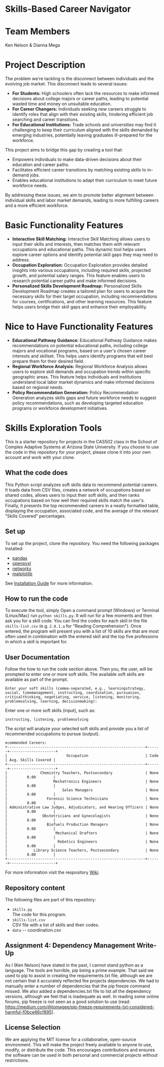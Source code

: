 # Skills-Based Career Navigator
# Team Members

Ken Nelson & Dianna Mega

# Project Description

The problem we're tackling is the disconnect between individuals and the evolving job market. This disconnect leads to several issues:

- **For Students:** High schoolers often lack the resources to make informed decisions about college majors or career paths, leading to potential wasted time and money on unsuitable education.
- **For Career Changers:** Individuals seeking new careers struggle to identify roles that align with their existing skills, hindering efficient job searching and career transitions.
- **For Educational Institutions:** Trade schools and universities may find it challenging to keep their curriculum aligned with the skills demanded by emerging industries, potentially leaving graduates ill-prepared for the workforce.

This project aims to bridge this gap by creating a tool that:
- Empowers individuals to make data-driven decisions about their education and career paths.
- Facilitates efficient career transitions by matching existing skills to in-demand jobs.
- Enables educational institutions to adapt their curriculum to meet future workforce needs.

By addressing these issues, we aim to promote better alignment between individual skills and labor market demands, leading to more fulfilling careers and a more efficient workforce.

# Basic Functionality Features

- **Interactive Skill Matching:** Interactive Skill Matching allows users to input their skills and interests, then matches them with relevant occupations and educational paths. This dynamic tool helps users explore career options and identify potential skill gaps they may need to address.
- **Occupation Exploration:** Occupation Exploration provides detailed insights into various occupations, including required skills, projected growth, and potential salary ranges. This feature enables users to research potential career paths and make informed decisions.
- **Personalized Skills Development Roadmap:** Personalized Skills Development Roadmap creates a tailored plan for users to acquire the necessary skills for their target occupation, including recommendations for courses, certifications, and other learning resources. This feature helps users bridge their skill gaps and enhance their employability.

# Nice to Have Functionality Features

- **Educational Pathway Guidance:** Educational Pathway Guidance makes recommendations on potential educational paths, including college majors and vocational programs, based on a user's chosen career interests and skillset. This helps users identify programs that will best prepare them for their desired field.
- **Regional Workforce Analysis:** Regional Workforce Analysis allows users to explore skill demands and occupation trends within specific geographic areas. This feature helps individuals and institutions understand local labor market dynamics and make informed decisions based on regional needs.
- **Policy Recommendation Generation:** Policy Recommendation Generation analyzes skills gaps and future workforce needs to suggest policy recommendations, such as developing targeted education programs or workforce development initiatives.

# Skills Exploration Tools

This is a starter repository for projects in the CAS502 class in the School of Complex Adaptive Systems at Arizona State University. If you choose to use the code in this repository for your project, please clone it into your own account and work with your clone.

## What the code does

This Python script analyzes soft skills data to recommend potential careers. It loads data from CSV files, creates a network of occupations based on shared codes, allows users to input their soft skills, and then ranks occupations based on how well their required skills match the user's. Finally, it presents the top recommended careers in a neatly formatted table, displaying the occupation, associated code, and the average of the relevant "Skills Covered" percentages.

## Set up

To set up the project, clone the repository. You need the following packages installed:
- [pandas](https://pandas.pydata.org/)
- [openpyxl](https://openpyxl.readthedocs.io/en/2.5/index.html)
- [networkx](https://networkx.org/)
- [matplotlib](https://matplotlib.org/)

See [Installation Guide](Install.md) for more information.

## How to run the code

To execute the tool, simply 
Open a command prompt (Windows) or Terminal (Linux/Mac)
run `python skills.py`. It will run for a few moments and then ask you for a skill code. You can find the codes for each skill in the file `skills-list.csv` (e.g. `2.A.1.a` for "Reading Comprehension"). Once entered, the program will present you with a list of 10 skills are that are most often used in combination with the entered skill and the top five professions in which a skill is important for.

## User Documentation

Follow the how to run the code section above. Then you, the user, will be prompted to enter one or more soft skills. The available soft skills are available as part of the prompt.

```
Enter your soft skills (comma-separated, e.g., learningstrategy, social, timemanagement, instructing, coordination, pursuasion, criticalthinking, negotiating, service, listening, monitoring, problemsolving, learning, decisionmaking):
```

Enter one or more soft skills (input), such as:
```
instructing, listening, problemsolving
```

The script will analyze your selected soft skills and provide you a list of recommended occupations to pursue (output).
```
ecommended Careers:
+---------------------------------------------------------------+------+---------------------+
|                           Occupation                          | Code | Avg. Skills Covered |
+---------------------------------------------------------------+------+---------------------+
|               Chemistry Teachers, Postsecondary               | None |         0.00        |
|                     Mechatronics Engineers                    | None |         0.00        |
|                         Sales Managers                        | None |         0.00        |
|                  Forensic Science Technicians                 | None |         0.00        |
| Administrative Law Judges, Adjudicators, and Hearing Officers | None |         0.00        |
|                Obstetricians and Gynecologists                | None |         0.00        |
|                  Biofuels Production Managers                 | None |         0.00        |
|                      Mechanical Drafters                      | None |         0.00        |
|                       Robotics Engineers                      | None |         0.00        |
|            Library Science Teachers, Postsecondary            | None |         0.00        |
+---------------------------------------------------------------+------+---------------------+
```

For more information visit the respository [Wiki](https://github.com/diannamega/Skills-based-career-navigator/wiki).


## Repository content

The following files are part of this repository:

- `skills.py`  
The code for this program.
- `skills-list.csv`  
CSV file with a list of skills and their codes.
- `data`
-- coordination.csv

## Assignment 4: Dependency Management Write-Up
As I (Ken Nelson) have stated in the past, I cannot stand python as a language. The tools are horrible, pip being a prime example. That said
we used to pip to assist in creating the requirements.txt file, although we are not certain that it accurately reflected the projects
dependencies. We had to manually enter a number of dependencies that the pip freeze command missed. We also added a dependencies.txt file
to list all the dependency versions, although we feel that is inadequate as well. In reading some online forums, pip freeze is not seen
as a good solution to use (read: https://medium.com/@tomagee/pip-freeze-requirements-txt-considered-harmful-f0bce66cf895).


## License Selection
We are applying the MIT license for a collaborative, open-source environment. This will make the project freely available to anyone to use, modify, or distribute the code. This encourages contributions and ensures the software can be used in both personal and commercial projects without restrictions.
